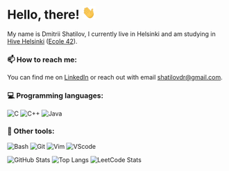 # Hello, there! <img src="https://github.com/shatilovdr/shatilovdr/blob/main/wave.gif?raw=true" width="30px" height="30px" />

My name is Dmitrii Shatilov, I currently live in Helsinki and am studying in [Hive Helsinki][1.1] ([Ecole 42][1.2]). 

### 📫 How to reach me:
You can find me on [LinkedIn][2.2] or reach out with email shatilovdr@gmail.com.

### 💻 Programming languages: 
![C][3.1] ![C++][3.2] ![Java][3.3]

### 👾 Other tools:
![Bash][3.4] ![Git][3.5] ![Vim][3.6] ![VScode][3.7]


![GitHub Stats][4.1]
![Top Langs][4.2]
![LeetCode Stats][4.3]

<!-- links to social media -->

[1.1]: https://www.hive.fi/en/ (Hive Helsinki site)
[1.2]: https://www.42network.org (42 network site)

<!-- links to my social media accounts -->

[2.1]: https://github.com/shatilovdr 
[2.2]: https://www.linkedin.com/in/shatilovdr/


<!-- Languages and tools logos -->

[3.1]: https://img.shields.io/badge/C-00599C?style=for-the-badge&logo=c&logoColor=white (C)
[3.2]: https://img.shields.io/badge/C%2B%2B-00599C?style=for-the-badge&logo=c%2B%2B&logoColor=white (C++)
[3.3]: https://img.shields.io/badge/Java-ED8B00?style=for-the-badge&logo=openjdk&logoColor=white (Java)
[3.4]: https://img.shields.io/badge/GNU%20Bash-4EAA25?style=for-the-badge&logo=GNU%20Bash&logoColor=white (Bash)
[3.5]: https://img.shields.io/badge/GIT-E44C30?style=for-the-badge&logo=git&logoColor=white (Git)
[3.6]: https://img.shields.io/badge/VIM-%2311AB00.svg?&style=for-the-badge&logo=vim&logoColor=white (Vim)
[3.7]: https://img.shields.io/badge/Visual_Studio_Code-0078D4?style=for-the-badge&logo=visual%20studio%20code&logoColor=white (VScode)

<!-- GitHub statistics -->

[4.1]: https://github-readme-stats.vercel.app/api?username=shatilovdr&theme=catppuccin_mocha (GitHub Stats)
[4.2]: https://github-readme-stats.vercel.app/api/top-langs/?username=shatilovdr&layout=compact&count_private=fals&theme=catppuccin_mocha (GitHub Stats)
[4.3]: https://leetcard.jacoblin.cool/shatilovdr?theme=transparent&font=Moul (LeetCode Stats)
